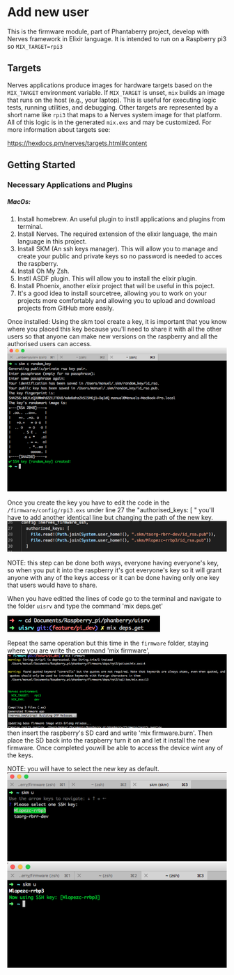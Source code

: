 # Add new user

This is the firmware module, part of Phantaberry project, develop with Nerves framework in Elixir language.
It is intended to run on a Raspberry pi3 so `MIX_TARGET=rpi3`

## Targets

Nerves applications produce images for hardware targets based on the
`MIX_TARGET` environment variable. If `MIX_TARGET` is unset, `mix` builds an
image that runs on the host (e.g., your laptop). This is useful for executing
logic tests, running utilities, and debugging. Other targets are represented by
a short name like `rpi3` that maps to a Nerves system image for that platform.
All of this logic is in the generated `mix.exs` and may be customized. For more
information about targets see:

<https://hexdocs.pm/nerves/targets.html#content>

## Getting Started

### Necessary Applications and Plugins

##### MacOs:

1. Install homebrew. An useful plugin to instll applications and plugins from terminal.
2. Install Nerves. The required extension of the elixir language, the main language in this project.
3. Install SKM (An ssh keys manager). This will allow you to manage and create your public and private keys so no password is needed to acces the raspberry.
4. Install Oh My Zsh.
5. Instll ASDF plugin. This will allow you to install the elixir plugin.
6. Install Phoenix, another elixir project that will be useful in this poject.
7. It's a good idea to install sourcetree, allowing you to work on your projects more comfortably and allowing you to upload and download projects from GitHub more easily.

Once installed:
Using the skm tool create a key, it is important that you know where you placed this key because you'll need to share it with all the other users so that anyone can make new versions on the raspberry and all the authorised users can access.
![New key](./docs/imgs/Create_a_new_key.png)

Once you create the key you have to edit the code in the `/firmware/config/rpi3.exs` under line 27 the "authorised_keys: [ " you'll have to add another identical line but changing the path of the new key.
![New code](./docs/imgs/edited_code_ssh_keys.png)

NOTE: this step can be done both ways, everyone having everyone's key, so when you put it into the raspberry it's got everyone's key so it will grant anyone with any of the keys access or it can be done having only one key that users would have to share.

When you have editted the lines of code go to the terminal and navigate to the folder `uisrv` and type the command 'mix deps.get'

![](./docs/imgs/uisrvr_mix_deps.get.png)

Repeat the same operation but this time in the `firmware` folder, staying where you are write the command 'mix firmware', 
![](./docs/imgs/mix_firmware.png)
then insert the raspberry's SD card and write 'mix firmware.burn'.
Then place the SD back into the raspberry turn it on and let it install the new firmware. Once completed youwill be able to access the device wint any of the keys.

NOTE: you will have to select the new key as default.
![](./docs/imgs/choose_default_key.png)
![](./docs/imgs/set_default_key.png)